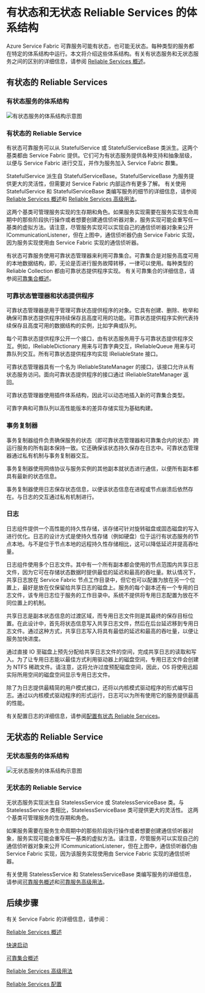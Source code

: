 <properties
   pageTitle="可靠服务体系结构 | Azure"
   description="概述有状态和无状态服务的可靠服务体系结构"
   services="service-fabric"
   documentationCenter=".net"
   authors="AlanWarwick"
   manager="timlt"
   editor=""/>

<tags
   ms.service="Service-Fabric"
   ms.devlang="dotnet"
   ms.topic="article"
   ms.tgt_pltfrm="NA"
   ms.workload="NA"
   ms.date="03/30/2016"
   wacn.date="07/04/2016"
   ms.author="alanwar"/>

# 有状态和无状态 Reliable Services 的体系结构

Azure Service Fabric 可靠服务可能有状态，也可能无状态。每种类型的服务都在特定的体系结构中运行。本文将介绍这些体系结构。有关有状态服务和无状态服务之间的区别的详细信息，请参阅 [Reliable Services 概述](/documentation/articles/service-fabric-reliable-services-introduction/)。

## 有状态的 Reliable Services

### 有状态服务的体系结构
![有状态服务的体系结构示意图](./media/service-fabric-reliable-services-platform-architecture/reliable-stateful-service-architecture.png)

### 有状态的 Reliable Service

有状态可靠服务可以从 StatefulService 或 StatefulServiceBase 类派生。这两个基类都由 Service Fabric 提供。它们可为有状态服务提供各种支持和抽象层级，以便与 Service Fabric 进行交互，并作为服务加入 Service Fabric 群集。

StatefulService 派生自 StatefulServiceBase。StatefulServiceBase 为服务提供更大的灵活性，但需要对 Service Fabric 内部运作有更多了解。
有关使用 StatefulService 和 StatefulServiceBase 类编写服务的细节的详细信息，请参阅 [Reliable Services 概述](/documentation/articles/service-fabric-reliable-services-introduction/)和 [Reliable Services 高级用法](/documentation/articles/service-fabric-reliable-services-advanced-usage/)。

这两个基类可管理服务实现的生存期和角色。如果服务实现需要在服务实现生命周期中的那些阶段执行操作或者想要创建通信侦听器对象，服务实现可能会重写任一基类的虚拟方法。请注意，尽管服务实现可以实现自己的通信侦听器对象来公开 ICommunicationListener，但在上图中，通信侦听器仍由 Service Fabric 实现，因为服务实现使用由 Service Fabric 实现的通信侦听器。

有状态可靠服务使用可靠状态管理器来利用可靠集合。可靠集合是对服务高度可用的本地数据结构，即，无论是否进行服务故障转移，一律可以使用。每种类型的 Reliable Collection 都由可靠状态提供程序实现。
有关可靠集合的详细信息，请参阅[可靠集合概述](/documentation/articles/service-fabric-reliable-services-reliable-collections/)。

### 可靠状态管理器和状态提供程序

可靠状态管理器是用于管理可靠状态提供程序的对象。它具有创建、删除、枚举和确保可靠状态提供程序持续保存且高度可用的功能。可靠状态提供程序实例代表持续保存且高度可用的数据结构的实例，比如字典或队列。

每个可靠状态提供程序公开一个接口，由有状态服务用于与可靠状态提供程序交互。例如，IReliableDictionary 用来与可靠字典交互，IReliableQueue 用来与可靠队列交互。所有可靠状态提供程序均实现 IReliableState 接口。

可靠状态管理器具有一个名为 IReliableStateManager 的接口，该接口允许从有状态服务访问。面向可靠状态提供程序的接口通过 IReliableStateManager 返回。

可靠状态管理器使用插件体系结构，因此可以动态地插入新的可靠集合类型。

可靠字典和可靠队列以高性能版本的差异存储实现为基础构建。

### 事务复制器

事务复制器组件负责确保服务的状态（即可靠状态管理器和可靠集合内的状态）跨运行服务的所有副本保持一致。它还确保该状态持久保存在日志中。可靠状态管理器通过私有机制与事务复制器交互。

事务复制器使用网络协议与服务实例的其他副本就状态进行通信，以便所有副本都具有最新的状态信息。

事务复制器使用日志保存状态信息，以便该状态信息在进程或节点崩溃后依然存在。与日志的交互通过私有机制进行。

### 日志

日志组件提供一个高性能的持久性存储，该存储可针对旋转磁盘或固态磁盘的写入进行优化。日志的设计方式是使持久性存储（例如硬盘）位于运行有状态服务的节点本地。与不是位于节点本地的远程持久性存储相比，这可以降低延迟并提高吞吐量。

日志组件使用多个日志文件。其中有一个所有副本都会使用的节点范围内共享日志文件，因为它可在存储状态数据时提供最低的延迟和最高的吞吐量。默认情况下，共享日志放在 Service Fabric 节点工作目录中，但它也可以配置为放在另一个位置上，最好是放在仅保留给共享日志的磁盘上。服务的每个副本还有一个专用的日志文件，该专用日志位于服务的工作目录中。系统不提供将专用日志配置为放在不同位置上的机制。

共享日志是副本状态信息的过渡区域，而专用日志文件则是其最终的保存目标位置。在此设计中，首先将状态信息写入共享日志文件，然后在后台延迟移到专用日志文件。通过这种方式，共享日志写入将具有最低的延迟和最高的吞吐量，以便让服务加快进度。

通过直接 IO 至磁盘上预先分配给共享日志文件的空间，完成共享日志的读取和写入。为了让专用日志能以最佳方式利用驱动器上的磁盘空间，专用日志文件会创建为 NTFS 稀疏文件。请注意，这将允许过度预配磁盘空间，因此，OS 将使用远超实际所用空间的磁盘空间显示专用日志文件。

除了为日志提供最精简的用户模式接口，还将以内核模式驱动程序的形式编写日志。通过以内核模式驱动程序的形式运行，日志可以为所有使用它的服务提供最高的性能。

有关配置日志的详细信息，请参阅[配置有状态 Reliable Services](/documentation/articles/service-fabric-reliable-services-configuration/)。

## 无状态的 Reliable Service

### 无状态服务的体系结构
![无状态服务的体系结构示意图](./media/service-fabric-reliable-services-platform-architecture/reliable-stateless-service-architecture.png)

### 无状态的 Reliable Service

无状态服务实现派生自 StatelessService 或 StatelessServiceBase 类。与 StatelessService 类相比，StatelessServiceBase 类可提供更大的灵活性。
这两个基类可管理服务的生存期和角色。

如果服务需要在服务生命周期中的那些阶段执行操作或者想要创建通信侦听器对象，服务实现可能会重写任一基类的虚拟方法。请注意，尽管服务可以实现自己的通信侦听器对象来公开 ICommunicationListener，但在上图中，通信侦听器仍由 Service Fabric 实现，因为该服务实现使用由 Service Fabric 实现的通信侦听器。

有关使用 StatelessService 和 StatelessServiceBase 类编写服务的详细信息，请参阅[可靠服务概述](/documentation/articles/service-fabric-reliable-services-introduction/)和[可靠服务高级用法](/documentation/articles/service-fabric-reliable-services-advanced-usage/)。

<!--Every topic should have next steps and links to the next logical set of content to keep the customer engaged-->
## 后续步骤

有关 Service Fabric 的详细信息，请参阅：

[Reliable Services 概述](/documentation/articles/service-fabric-reliable-services-introduction/)

[快速启动](/documentation/articles/service-fabric-reliable-services-quick-start/)

[可靠集合概述](/documentation/articles/service-fabric-reliable-services-reliable-collections/)

[Reliable Services 高级用法](/documentation/articles/service-fabric-reliable-services-advanced-usage/)

[Reliable Services 配置](/documentation/articles/service-fabric-reliable-services-configuration/)

<!---HONumber=Mooncake_0503_2016-->